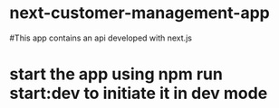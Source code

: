 # next-customer-management-app 
#This app contains an api developed with next.js
# start the app using npm run start:dev to initiate it in dev mode
